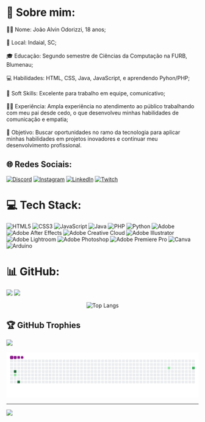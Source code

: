 # 💫 Sobre mim:
👨‍🎓 Nome: João Alvin Odorizzi, 18 anos;<br><br>🏡 Local: Indaial, SC;<br><br>🎓 Educação: Segundo semestre de Ciências da Computação na FURB, Blumenau;<br><br>💻 Habilidades: HTML, CSS, Java, JavaScript, e aprendendo Pyhon/PHP;<br><br>🤝 Soft Skills: Excelente para trabalho em equipe, comunicativo;<br><br>👨‍💼 Experiência: Ampla experiência no atendimento ao público trabalhando com meu pai desde cedo, o que desenvolveu minhas habilidades de comunicação e empatia;<br><br>🚀 Objetivo: Buscar oportunidades no ramo da tecnologia para aplicar minhas habilidades em projetos inovadores e continuar meu desenvolvimento profissional.

## 🌐 Redes Sociais:
[![Discord](https://img.shields.io/badge/Discord-%237289DA.svg?logo=discord&logoColor=white)](https://discord.gg/https://discord.gg/jNSygBnZ45) [![Instagram](https://img.shields.io/badge/Instagram-%23E4405F.svg?logo=Instagram&logoColor=white)](https://instagram.com/https://www.instagram.com/jaum_15.02/) [![LinkedIn](https://img.shields.io/badge/LinkedIn-%230077B5.svg?logo=linkedin&logoColor=white)](https://linkedin.com/in/https://www.linkedin.com/in/jaum1502/) [![Twitch](https://img.shields.io/badge/Twitch-%239146FF.svg?logo=Twitch&logoColor=white)](https://twitch.tv/https://www.twitch.tv/johnnyelevenbr) 

# 💻 Tech Stack:
![HTML5](https://img.shields.io/badge/html5-%23E34F26.svg?style=for-the-badge&logo=html5&logoColor=white) ![CSS3](https://img.shields.io/badge/css3-%231572B6.svg?style=for-the-badge&logo=css3&logoColor=white) ![JavaScript](https://img.shields.io/badge/javascript-%23323330.svg?style=for-the-badge&logo=javascript&logoColor=%23F7DF1E) ![Java](https://img.shields.io/badge/java-%23ED8B00.svg?style=for-the-badge&logo=openjdk&logoColor=white) ![PHP](https://img.shields.io/badge/php-%23777BB4.svg?style=for-the-badge&logo=php&logoColor=white) ![Python](https://img.shields.io/badge/python-3670A0?style=for-the-badge&logo=python&logoColor=ffdd54) ![Adobe](https://img.shields.io/badge/adobe-%23FF0000.svg?style=for-the-badge&logo=adobe&logoColor=white) ![Adobe After Effects](https://img.shields.io/badge/Adobe%20After%20Effects-9999FF.svg?style=for-the-badge&logo=Adobe%20After%20Effects&logoColor=white) ![Adobe Creative Cloud](https://img.shields.io/badge/Adobe%20Creative%20Cloud-DA1F26.svg?style=for-the-badge&logo=Adobe%20Creative%20Cloud&logoColor=white) ![Adobe Illustrator](https://img.shields.io/badge/adobe%20illustrator-%23FF9A00.svg?style=for-the-badge&logo=adobe%20illustrator&logoColor=white) ![Adobe Lightroom](https://img.shields.io/badge/Adobe%20Lightroom-31A8FF.svg?style=for-the-badge&logo=Adobe%20Lightroom&logoColor=white) ![Adobe Photoshop](https://img.shields.io/badge/adobe%20photoshop-%2331A8FF.svg?style=for-the-badge&logo=adobe%20photoshop&logoColor=white) ![Adobe Premiere Pro](https://img.shields.io/badge/Adobe%20Premiere%20Pro-9999FF.svg?style=for-the-badge&logo=Adobe%20Premiere%20Pro&logoColor=white) ![Canva](https://img.shields.io/badge/Canva-%2300C4CC.svg?style=for-the-badge&logo=Canva&logoColor=white) ![Arduino](https://img.shields.io/badge/-Arduino-00979D?style=for-the-badge&logo=Arduino&logoColor=white)
# 📊 GitHub:
![](https://github-readme-stats.vercel.app/api?username=jaum1502&theme=midnight-purple&hide_border=false&include_all_commits=false&count_private=false)
![](https://github-readme-streak-stats.herokuapp.com/?user=jaum1502&theme=midnight-purple&hide_border=false)<br/>

<p align="center">
  <img src="https://github-readme-stats.vercel.app/api/top-langs/?username=jaum1502&theme=midnight-purple&hide_border=false&include_all_commits=false&count_private=false&layout=compact" alt="Top Langs" />
</p>

## 🏆 GitHub Trophies
![](https://github-profile-trophy.vercel.app/?username=jaum1502&theme=tokyonight&no-frame=true&no-bg=true&margin-w=4)

![snake gif](https://github.com/jaum1502/jaum1502/blob/output/github-contribution-grid-snake.gif)

---
[![](https://visitcount.itsvg.in/api?id=jaum1502&icon=0&color=0)](https://visitcount.itsvg.in)
